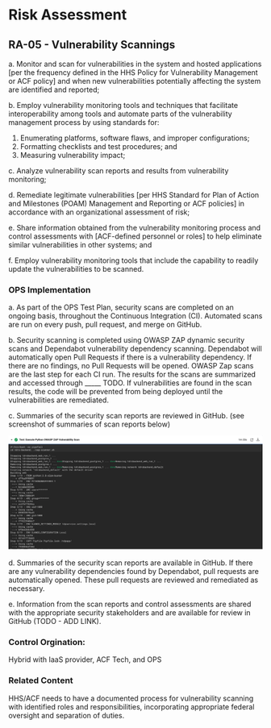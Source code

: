 # Risk Assessment
## RA-05 - Vulnerability Scannings

a. Monitor and scan for vulnerabilities in the system and hosted applications [per the frequency defined in the HHS Policy for Vulnerability Management or ACF policy] and when new vulnerabilities potentially affecting the system are identified and reported;

b. Employ vulnerability monitoring tools and techniques that facilitate interoperability among tools and automate parts of the vulnerability management process by using standards for:

1. Enumerating platforms, software flaws, and improper configurations;
2. Formatting checklists and test procedures; and
3. Measuring vulnerability impact;

c. Analyze vulnerability scan reports and results from vulnerability monitoring;

d. Remediate legitimate vulnerabilities [per HHS Standard for Plan of Action and Milestones (POAM) Management and Reporting or ACF policies] in accordance with an organizational assessment of risk;

e. Share information obtained from the vulnerability monitoring process and control assessments with [ACF-defined personnel or roles] to help eliminate similar vulnerabilities in other systems; and

f. Employ vulnerability monitoring tools that include the capability to readily update the vulnerabilities to be scanned.

### OPS Implementation

a. As part of the OPS Test Plan, security scans are completed on an ongoing basis, throughout the Continuous Integration (CI).  Automated scans are run on every push, pull request, and merge on GitHub.

b. Security scanning is completed using OWASP ZAP dynamic security scans and Dependabot vulnerability dependency scanning.  Dependabot will automatically open Pull Requests if there is a vulnerability dependency.  If there are no findings, no Pull Requests will be opened.  OWASP Zap scans are the last step for each CI run.  The results for the scans are summarized and accessed through _____ TODO.  If vulnerabilities are found in the scan results, the code will be prevented from being deployed until the vulnerabilities are remediated.

c. Summaries of the security scan reports are reviewed in GitHub. (see screenshot of summaries of scan reports below)

![screenshot - Summaries of security scan reports](images/owasp.png)

d. Summaries of the security scan reports are available in GitHub.  If there are any vulnerability dependencies found by Dependabot, pull requests are automatically opened.  These pull requests are reviewed and remediated as necessary.

e. Information from the scan reports and control assessments are shared with the appropriate security stakeholders and are available for review in GitHub (TODO - ADD LINK).

### Control Orgination:

Hybrid with IaaS provider, ACF Tech, and OPS

### Related Content

HHS/ACF needs to have a documented process for vulnerability scanning with identified roles and responsibilities, incorporating appropriate federal oversight and separation of duties.
